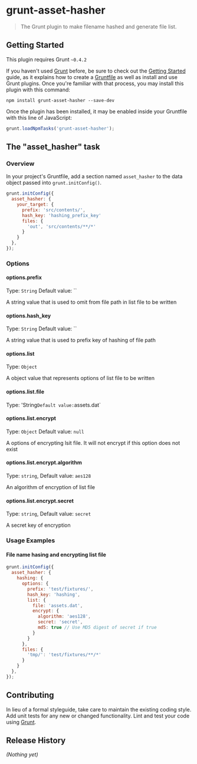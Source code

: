 # grunt-asset-hasher

> The Grunt plugin to make filename hashed and generate file list.

## Getting Started
This plugin requires Grunt `~0.4.2`

If you haven't used [Grunt](http://gruntjs.com/) before, be sure to check out the [Getting Started](http://gruntjs.com/getting-started) guide, as it explains how to create a [Gruntfile](http://gruntjs.com/sample-gruntfile) as well as install and use Grunt plugins. Once you're familiar with that process, you may install this plugin with this command:

```shell
npm install grunt-asset-hasher --save-dev
```

Once the plugin has been installed, it may be enabled inside your Gruntfile with this line of JavaScript:

```js
grunt.loadNpmTasks('grunt-asset-hasher');
```

## The "asset_hasher" task

### Overview

In your project's Gruntfile, add a section named `asset_hasher` to the data object passed into `grunt.initConfig()`.

```js
grunt.initConfig({
  asset_hasher: {
    your_target: {
      prefix: 'src/contents/',
      hash_key: 'hashing_prefix_key'
      files: {
        'out', 'src/contents/**/*'
      }
    }
  },
});
```

### Options

#### options.prefix
Type: `String`
Default value: ``

A string value that is used to omit from file path in list file to be written

#### options.hash_key

Type: `String`
Default value: ``

A string value that is used to prefix key of hashing of file path

#### options.list

Type: `Object`

A object value that represents options of list file to be written

#### options.list.file

Type: 'String`
Default value: `assets.dat`

#### options.list.encrypt

Type: `Object`
Default value: `null`

A options of encrypting lsit file. It will not encrypt if this option does not exist

#### options.list.encrypt.algorithm

Type: `string`,
Default value: `aes128`

An algorithm of encryption of list file

#### options.list.encrypt.secret

Type: `string`,
Default value: `secret`

A secret key of encryption

### Usage Examples

#### File name hasing and encrypting list file

```js
grunt.initConfig({
  asset_hasher: {
    hashing: {
      options: {
        prefix: 'test/fixtures/',
        hash_key: 'hashing',
        list: {
          file: 'assets.dat',
          encrypt: {
            algorithm: 'aes128',
            secret: 'secret',
            md5: true // Use MD5 digest of secret if true
          }
        }
      },
      files: {
        'tmp/': 'test/fixtures/**/*'
      }
    }
  },
});
```

## Contributing
In lieu of a formal styleguide, take care to maintain the existing coding style. Add unit tests for any new or changed functionality. Lint and test your code using [Grunt](http://gruntjs.com/).

## Release History
_(Nothing yet)_
